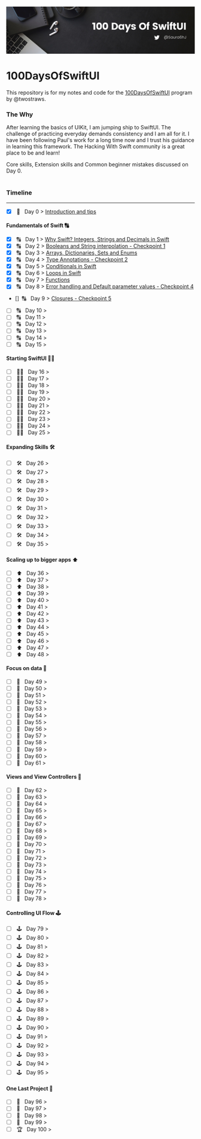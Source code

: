 ![alt text](https://github.com/SaurabhJamadagni/100DaysOfSwiftUI/blob/master/Images/banner.png)

# 100DaysOfSwiftUI

This repository is for my notes and code for the [100DaysOfSwiftUI](https://www.hackingwithswift.com/100/swiftui) program by @twostraws.

### The Why
After learning the basics of UIKit, I am jumping ship to SwiftUI. The challenge of practicing everyday demands consistency and I am all for it. I have been following Paul's work for a long time now and I trust his guidance in learning this framework. The Hacking With Swift community is a great place to be and learn! 

Core skills, Extension skills and Common beginner mistakes discussed on Day 0.
<br>
<br>
 
### Timeline
---
- [x] &nbsp;🏁 &nbsp; Day 0 > [Introduction and tips](https://github.com/SaurabhJamadagni/100DaysOfSwiftUI/blob/a432715a53b7b7a056b78f8d08c09236d56b0e7e/Notes/day_0.md)
#### Fundamentals of Swift 🔠
- [x] &nbsp;🔠 &nbsp; Day 1 > [Why Swift? Integers, Strings and Decimals in Swift](https://github.com/SaurabhJamadagni/100DaysOfSwiftUI/blob/60404cff4b32804868afa6aa4fc02e18ae6468a6/Notes/day_1.md)
- [x] &nbsp;🔠 &nbsp; Day 2 > [Booleans and String interpolation - Checkpoint 1](https://github.com/SaurabhJamadagni/100DaysOfSwiftUI/blob/60404cff4b32804868afa6aa4fc02e18ae6468a6/Notes/day_2.md)
- [x] &nbsp;🔠 &nbsp; Day 3 > [Arrays, Dictionaries, Sets and Enums](https://github.com/SaurabhJamadagni/100DaysOfSwiftUI/blob/60404cff4b32804868afa6aa4fc02e18ae6468a6/Notes/day_3.md)
- [x] &nbsp;🔠 &nbsp; Day 4 > [Type Annotations - Checkpoint 2](https://github.com/SaurabhJamadagni/100DaysOfSwiftUI/blob/60404cff4b32804868afa6aa4fc02e18ae6468a6/Notes/day_4.md)
- [x] &nbsp;🔠 &nbsp; Day 5 > [Conditionals in Swift](https://github.com/SaurabhJamadagni/100DaysOfSwiftUI/blob/60404cff4b32804868afa6aa4fc02e18ae6468a6/Notes/day_5.md)
- [x] &nbsp;🔠 &nbsp; Day 6 > [Loops in Swift](https://github.com/SaurabhJamadagni/100DaysOfSwiftUI/blob/60404cff4b32804868afa6aa4fc02e18ae6468a6/Notes/day_6.md)
- [x] &nbsp;🔠 &nbsp; Day 7 > [Functions](https://github.com/SaurabhJamadagni/100DaysOfSwiftUI/blob/60404cff4b32804868afa6aa4fc02e18ae6468a6/Notes/day_7.md)
- [x] &nbsp;🔠 &nbsp; Day 8 > [Error handling and Default parameter values - Checkpoint 4](https://github.com/SaurabhJamadagni/100DaysOfSwiftUI/blob/60404cff4b32804868afa6aa4fc02e18ae6468a6/Notes/day_8.md)
- [] &nbsp;🔠 &nbsp; Day 9 > [Closures - Checkpoint 5](https://github.com/SaurabhJamadagni/100DaysOfSwiftUI/blob/a432715a53b7b7a056b78f8d08c09236d56b0e7e/Notes/day_9.md)
- [ ] &nbsp;🔠 &nbsp; Day 10 >
- [ ] &nbsp;🔠 &nbsp; Day 11 >
- [ ] &nbsp;🔠 &nbsp; Day 12 >
- [ ] &nbsp;🔠 &nbsp; Day 13 >
- [ ] &nbsp;🔠 &nbsp; Day 14 >
- [ ] &nbsp;🔠 &nbsp; Day 15 >

#### Starting SwiftUI 👨‍💻
- [ ] &nbsp;👨‍💻 &nbsp; Day 16 >
- [ ] &nbsp;👨‍💻 &nbsp; Day 17 >
- [ ] &nbsp;👨‍💻 &nbsp; Day 18 >
- [ ] &nbsp;👨‍💻 &nbsp; Day 19 >
- [ ] &nbsp;👨‍💻 &nbsp; Day 20 >
- [ ] &nbsp;👨‍💻 &nbsp; Day 21 >
- [ ] &nbsp;👨‍💻 &nbsp; Day 22 >
- [ ] &nbsp;👨‍💻 &nbsp; Day 23 >
- [ ] &nbsp;👨‍💻 &nbsp; Day 24 >
- [ ] &nbsp;👨‍💻 &nbsp; Day 25 >

#### Expanding Skills 🛠
- [ ] &nbsp;🛠 &nbsp; Day 26 >
- [ ] &nbsp;🛠 &nbsp; Day 27 >
- [ ] &nbsp;🛠 &nbsp; Day 28 >
- [ ] &nbsp;🛠 &nbsp; Day 29 >
- [ ] &nbsp;🛠 &nbsp; Day 30 >
- [ ] &nbsp;🛠 &nbsp; Day 31 >
- [ ] &nbsp;🛠 &nbsp; Day 32 >
- [ ] &nbsp;🛠 &nbsp; Day 33 >
- [ ] &nbsp;🛠 &nbsp; Day 34 >
- [ ] &nbsp;🛠 &nbsp; Day 35 >

#### Scaling up to bigger apps ⬆️
- [ ] &nbsp;⬆️ &nbsp; Day 36 >
- [ ] &nbsp;⬆️ &nbsp; Day 37 >
- [ ] &nbsp;⬆️ &nbsp; Day 38 >
- [ ] &nbsp;⬆️ &nbsp; Day 39 >
- [ ] &nbsp;⬆️ &nbsp; Day 40 >
- [ ] &nbsp;⬆️ &nbsp; Day 41 >
- [ ] &nbsp;⬆️ &nbsp; Day 42 >
- [ ] &nbsp;⬆️ &nbsp; Day 43 >
- [ ] &nbsp;⬆️ &nbsp; Day 44 >
- [ ] &nbsp;⬆️ &nbsp; Day 45 >
- [ ] &nbsp;⬆️ &nbsp; Day 46 >
- [ ] &nbsp;⬆️ &nbsp; Day 47 >
- [ ] &nbsp;⬆️ &nbsp; Day 48 >

#### Focus on data 🔎
- [ ] &nbsp;🔎 &nbsp; Day 49 >
- [ ] &nbsp;🔎 &nbsp; Day 50 >
- [ ] &nbsp;🔎 &nbsp; Day 51 >
- [ ] &nbsp;🔎 &nbsp; Day 52 >
- [ ] &nbsp;🔎 &nbsp; Day 53 >
- [ ] &nbsp;🔎 &nbsp; Day 54 >
- [ ] &nbsp;🔎 &nbsp; Day 55 >
- [ ] &nbsp;🔎 &nbsp; Day 56 >
- [ ] &nbsp;🔎 &nbsp; Day 57 >
- [ ] &nbsp;🔎 &nbsp; Day 58 >
- [ ] &nbsp;🔎 &nbsp; Day 59 >
- [ ] &nbsp;🔎 &nbsp; Day 60 >
- [ ] &nbsp;🔎 &nbsp; Day 61 >

#### Views and View Controllers 📲
- [ ] &nbsp;📲 &nbsp; Day 62 >
- [ ] &nbsp;📲 &nbsp; Day 63 >
- [ ] &nbsp;📲 &nbsp; Day 64 >
- [ ] &nbsp;📲 &nbsp; Day 65 >
- [ ] &nbsp;📲 &nbsp; Day 66 >
- [ ] &nbsp;📲 &nbsp; Day 67 >
- [ ] &nbsp;📲 &nbsp; Day 68 >
- [ ] &nbsp;📲 &nbsp; Day 69 >
- [ ] &nbsp;📲 &nbsp; Day 70 >
- [ ] &nbsp;📲 &nbsp; Day 71 >
- [ ] &nbsp;📲 &nbsp; Day 72 >
- [ ] &nbsp;📲 &nbsp; Day 73 >
- [ ] &nbsp;📲 &nbsp; Day 74 >
- [ ] &nbsp;📲 &nbsp; Day 75 >
- [ ] &nbsp;📲 &nbsp; Day 76 >
- [ ] &nbsp;📲 &nbsp; Day 77 >
- [ ] &nbsp;📲 &nbsp; Day 78 >

#### Controlling UI Flow 🕹
- [ ] &nbsp;🕹 &nbsp; Day 79 >
- [ ] &nbsp;🕹 &nbsp; Day 80 >
- [ ] &nbsp;🕹 &nbsp; Day 81 >
- [ ] &nbsp;🕹 &nbsp; Day 82 >
- [ ] &nbsp;🕹 &nbsp; Day 83 >
- [ ] &nbsp;🕹 &nbsp; Day 84 >
- [ ] &nbsp;🕹 &nbsp; Day 85 >
- [ ] &nbsp;🕹 &nbsp; Day 86 >
- [ ] &nbsp;🕹 &nbsp; Day 87 >
- [ ] &nbsp;🕹 &nbsp; Day 88 >
- [ ] &nbsp;🕹 &nbsp; Day 89 >
- [ ] &nbsp;🕹 &nbsp; Day 90 >
- [ ] &nbsp;🕹 &nbsp; Day 91 >
- [ ] &nbsp;🕹 &nbsp; Day 92 >
- [ ] &nbsp;🕹 &nbsp; Day 93 >
- [ ] &nbsp;🕹 &nbsp; Day 94 >
- [ ] &nbsp;🕹 &nbsp; Day 95 >

#### One Last Project 🥳
- [ ] &nbsp;🕺 &nbsp; Day 96 >
- [ ] &nbsp;🕺 &nbsp; Day 97 >
- [ ] &nbsp;🕺 &nbsp; Day 98 >
- [ ] &nbsp;🕺 &nbsp; Day 99 >
- [ ] &nbsp;🏆 &nbsp; Day 100 >